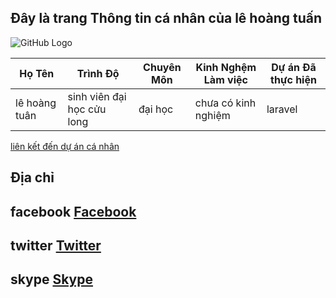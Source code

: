 ## Đây là trang Thông tin cá nhân của lê hoàng tuấn
 
![GitHub Logo](https://scontent.fvca1-2.fna.fbcdn.net/v/t1.0-9/54518946_621918008252723_3805361365221113856_n.jpg?_nc_cat=104&_nc_oc=AQnP5RR4lTFg8YEib0t6NpE_5rZNZfUofGOWM2LP4_5jNqxwfwjvtX36OdPSP8Ia6ls&_nc_ht=scontent.fvca1-2.fna&oh=d32dbc4018f780b0cefb272df0ae0239&oe=5D23A99E)

Họ Tên | Trình Độ | Chuyên Môn | Kinh Nghệm Làm việc | Dự án Đã thực hiện
------------ | ------------- | ------------- | ------------- | -------------
lê hoàng tuân | sinh viên đại học cửu long | đại học | chưa có kinh nghiệm | laravel


[liên kết đến dự án cá nhân](https://github.com/mystogan13897/1611020032-Lehoangtuan)

## Địa chỉ
## facebook [Facebook](https://www.facebook.com/profile.php?id=100013035889036)
## twitter [Twitter](https://twitter.com/lhongtu30648858?lang=en)
## skype [Skype](https://secure.skype.com/portal/overview)


